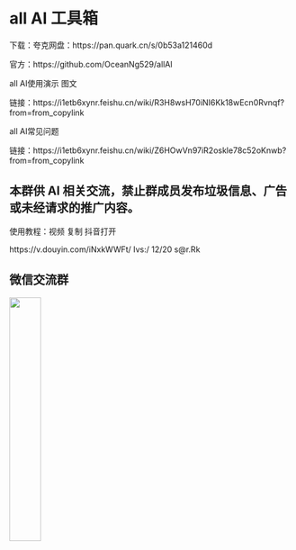 <h1>all AI 工具箱</h1>

<p>下载：夸克网盘：https://pan.quark.cn/s/0b53a121460d</p>
<p>官方：https://github.com/OceanNg529/allAI</p>
<p>all AI使用演示 图文</p>
<p>链接：https://i1etb6xynr.feishu.cn/wiki/R3H8wsH70iNI6Kk18wEcn0Rvnqf?from=from_copylink</p>
<p>all AI常见问题</p>
<p>链接：https://i1etb6xynr.feishu.cn/wiki/Z6HOwVn97iR2oskle78c52oKnwb?from=from_copylink</p>

<h2>本群供 AI 相关交流，禁止群成员发布垃圾信息、广告或未经请求的推广内容。</h2>
<p>使用教程：视频 复制 抖音打开</p>
<p>https://v.douyin.com/iNxkWWFt/ Ivs:/ 12/20 s@r.Rk</p>

<h2>微信交流群</h2>
<img src="https://github.com/OceanNg529/allAI/assets/49863683/54eb7b74-6295-44bd-9519-b003996e2f08" width="33.33%">
